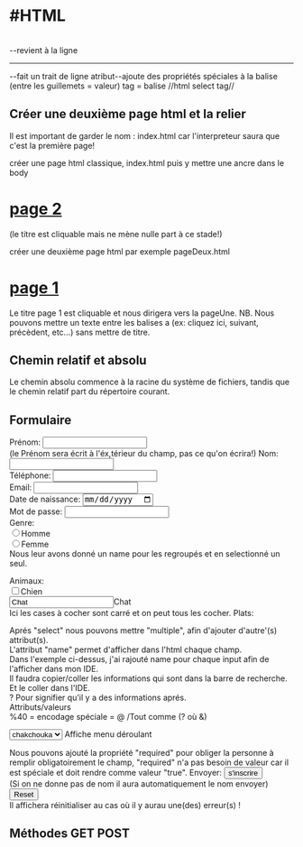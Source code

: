 #HTML
=====

<br>--revient à la ligne
<hr>--fait un trait de ligne
atribut--ajoute des propriétés spéciales à la balise (entre les guillemets = valeur) 
tag = balise
//html select tag//


Créer une deuxième page html et la relier 
-----------------------------------------

Il est important de garder le nom : index.html car l'interpreteur saura que c'est la première page!

créer une page html classique, index.html
puis y mettre une ancre dans le body

<a href="pageDeux">
<h1>page 2</h1> </a>(le titre est cliquable mais ne mène nulle part à ce stade!)

créer une deuxième page html par exemple pageDeux.html

<a href="index.html">
<h1>page 1</h1>
</a>

Le titre page 1 est cliquable et nous dirigera vers la pageUne.
NB. Nous pouvons mettre un texte entre les balises a (ex: cliquez ici, suivant, précèdent, etc...)
sans mettre de titre.

Chemin relatif et absolu
------------------------

 Le chemin absolu commence à la racine du système de fichiers, tandis que le chemin relatif part du répertoire courant.
 
Formulaire
----------

<form>
Prénom: <input type="text" name="Prénom"><br> (le Prénom sera écrit à l'éx,térieur du champ, pas ce qu'on écrira!)
Nom: <input type="text" name="Nom"><br>
Téléphone: <input type="number" name="Téléphone"><br>
Email: <input type="email" name="Email"><br>
Date de naissance: <input type="date" name="Date de naissance"><br> 
Mot de passe: <input type="password" minlingth="8" required name="Mot de passe"><br>
Genre:<br> 
<input type="radio" name="genre" value="Homme">Homme<br>
<input type="radio" name="genre" value="Femme">Femme<br>
Nous leur avons donné un name pour les regroupés et en selectionné un seul.

Animaux:<br>
<input type="checkbox" name="animal" value="Chien">Chien<br>
<input type="heckbox" name="animal" value="Chat">Chat<br>
Ici les cases à cocher sont carré et on peut tous les cocher.
Plats:<br>

Aprés "select" nous pouvons mettre "multiple", afin d'ajouter d'autre'(s) attribut(s).<br>
L'attribut "name" permet d'afficher dans l'html chaque champ.<br>
Dans l'exemple ci-dessus, j'ai rajouté name pour chaque input afin de l'afficher dans mon IDE.<br>
Il faudra copier/coller les informations qui sont dans la barre de recherche. Et le coller dans l'IDE.<br>
? Pour signifier qu'il y a des informations aprés.<br>
Attributs/valeurs<br> 
%40 = encodage spéciale = @ /Tout comme (? où &)


<select name="plats">
<option value="chakchouka">chakchouka</option>
<option value="pizza">pizza</option>
<option value="couscous">couscous</option>
</select>
Affiche menu déroulant
</form>

Nous pouvons ajouté la propriété "required" pour obliger la personne à remplir obligatoirement le champ,
"required" n'a pas besoin de valeur car il est spéciale et doit rendre comme valeur "true".
Envoyer: <input type="submit" value="s'inscrire"><br> (Si on ne donne pas de nom il aura automatiquement le nom envoyer)
<input type="reset"><br> Il affichera réinitialiser au cas où il y aurau une(des) erreur(s) !


Méthodes GET POST
-----------------



